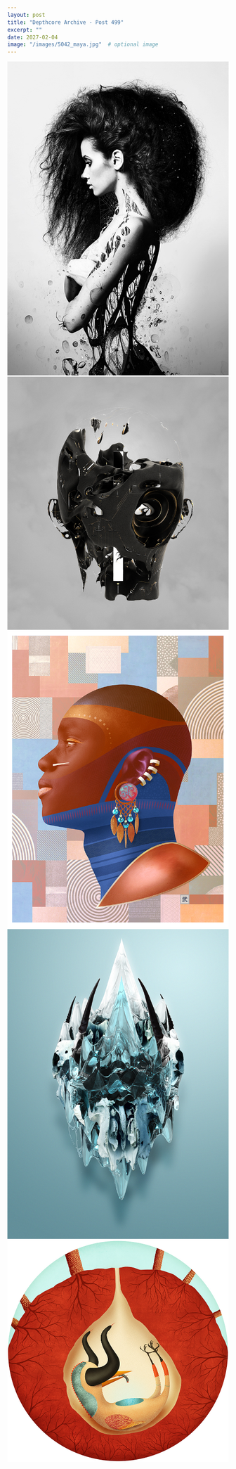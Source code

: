 ```yaml
---
layout: post
title: "Depthcore Archive - Post 499"
excerpt: ""
date: 2027-02-04
image: "/images/5042_maya.jpg"  # optional image
---
```


<img src="/images/5042_maya.jpg">
<img src="/images/5043_quiescent.jpg" alt="5043_quiescent.jpg"/>
<img src="/images/5044_adversus.jpg" alt="5044_adversus.jpg"/>
<img src="/images/5045_cirrus_os.jpg" alt="5045_cirrus_os.jpg"/>
<img src="/images/5046_primal_instict_iv.jpg" alt="5046_primal_instict_iv.jpg"/>
